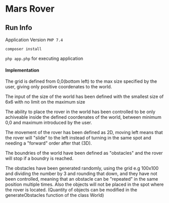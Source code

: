 # Mars Rover

## Run Info

Application Version `PHP 7.4`

`composer install`

`php app.php` for executing application

#### Implementation

The grid is defined from 0,0(bottom left) to the max size specified by the user, giving only positive coordenates to the world.

The input of the size of the world has been defined with the smallest size of 6x6 with no limit on the maximum size

The ability to place the rover in the world has been controlled to be only achiveable inside the defined coordenates of the world, between minimum 0,0 and maximum introduced by the user.

The movement of the rover has been defined as 2D, moving left means that the rover will "slide" to the left instead of turning in the same spot and needing a "forward" order after that (3D).

The boundries of the world have been defined as "obstacles" and the rover will stop if a boundry is reached.

The obstacles have been generated randomly, using the grid e.g 100x100 and dividing the number by 3 and rounding that down, and they have not been controlled, meaning that an obstacle can be "repeated" in the same position multiple times. Also the objects will not be placed in the spot where the rover is located.
(Quantity of objects can be modified in the generateObstacles function of the class World)

